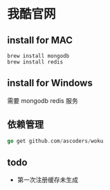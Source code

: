 # 我酷官网
## install for MAC

```shell
brew install mongodb
brew install redis
```

## install for Windows
需要 mongodb redis 服务

## 依赖管理

```go
go get github.com/ascoders/woku
```

## todo
- 第一次注册缓存未生成
